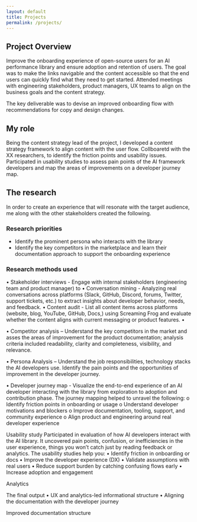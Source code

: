 ```yaml
---
layout: default
title: Projects
permalink: /projects/
---
```


## Project Overview

Improve the onboarding experience of open-source users for an AI performance library and ensure adoption and retention of users. The goal was to make the links navigable and the content accessible so that the end users can quickly find what they need to get started. Attended meetings with engineering stakeholders, product managers, UX teams to align on the business goals and the content strategy. 
 
The key deliverable was to devise an improved onboarding flow with recommendations for copy and design changes. 

## My role

Being the content strategy lead of the project, I developed a content strategy framework to align content with the user flow. Collboaretd with the XX researchers, to identify the friction points and usability issues. Participated in usability studies to assess pain points of the AI framework developers and map the areas of improvements on a developer journey map.

## The research

In order to create an experience that will resonate with the target audience, me along with the other stakeholders created the following.

### Research priorities

-	Identify the prominent persona who interacts with the library
-	Identify the key competitors in the marketplace and learn their documentation approach to support the onboarding experience

### Research methods used

•	Stakeholder interviews - Engage with internal stakeholders (engineering team and product manager) to 
•	Conversation mining - Analyzing real conversations across platforms (Slack, GitHub, Discord, forums, Twitter, support tickets, etc.) to extract insights about developer behavior, needs, and feedback.
•	Content audit - List all content items across platforms (website, blog, YouTube, GitHub, Docs,) using Screaming Frog and evaluate whether the content aligns with current messaging or product features.
•	
 
•	Competitor analysis – Understand the key competitors in the market and asses the areas of improvement for the product documentation; analysis criteria included readability, clarity and completeness, visibility, and relevance.
 

•	Persona Analysis – Understand the job responsibilities, technology stacks the AI developers use. Identify the pain points and the opportunities of improvement in the developer journey. 
 

•	Developer journey map - Visualize the end-to-end experience of an AI developer interacting with the library from exploration to adoption and contribution phase. The journey mapping helped to unravel the following:
o	Identify friction points in onboarding or usage
o	Understand developer motivations and blockers
o	Improve documentation, tooling, support, and community experience
o	Align product and engineering around real developer experience

 
Usability study
Participated in evaluation of how AI developers interact with the AI library. It uncovered pain points, confusion, or inefficiencies in the user experience, things you won’t catch just by reading feedback or analytics.
The usability studies help you:
•	Identify friction in onboarding or docs
•	Improve the developer experience (DX)
•	Validate assumptions with real users
•	Reduce support burden by catching confusing flows early
•	Increase adoption and engagement

  


Analytics 
   
The final output
•	UX and analytics-led informational structure
•	Aligning the documentation with the developer journey 
 

Improved documentation structure
 


